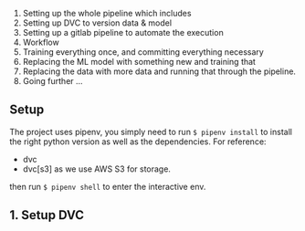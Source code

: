 
1.  Setting up the whole pipeline which includes
1.  Setting up DVC to version data & model
1.  Setting up a gitlab pipeline to automate the execution
1.  Workflow
1.  Training everything once, and committing everything necessary
1.  Replacing the ML model with something new and training that
1.  Replacing the data with more data and running that through the pipeline.
1.  Going further
    ...

## Setup

The project uses pipenv, you simply need to run
`$ pipenv install`
to install the right python version as well as the dependencies. For reference:

- dvc
- dvc[s3] as we use AWS S3 for storage.

then run `$ pipenv shell` to enter the interactive env.

## 1. Setup DVC

